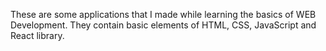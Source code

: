 These are some applications that I made while learning the basics of WEB Development. They contain basic elements of HTML, CSS, JavaScript and React library.
